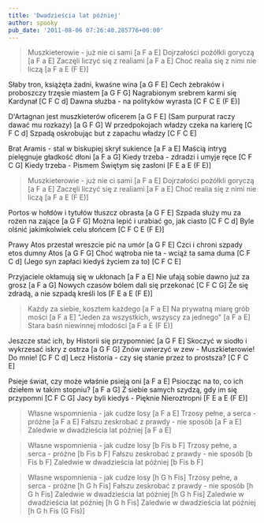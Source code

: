```yaml
---
title: 'Dwadzieścia lat później'
author: spooky
pub_date: '2011-08-06 07:26:40.285776+00:00'
---
```


>Muszkieterowie - już nie ci sami [a F a E]
>Dojrzałości pożółkli goryczą [a F a E]
>Zaczęli liczyć się z realiami [a F a E]
>Choć realia się z nimi nie liczą [a F a E (F E)]

Słaby tron, książęta żadni, kwaśne wina [a G F E]
Cech żebraków i proboszczy trzęsie miastem [a G F G]
Nagrabionym srebrem karmi się Kardynał [C F C d]
Dawna służba - na polityków wyrasta [C F C E (F E)]

D'Artagnan jest muszkieterów oficerem [a G F E]
(Sam purpurat raczy dawać mu rozkazy) [a G F G]
W przedpokojach władzy czeka na karierę [C F C d]
Szpadą oskrobując but z zapachu władzy [C F C E]

Brat Aramis - stal w biskupiej skrył sukience [a F a E]
Maścią intryg pielęgnuje gładkość dłoni [a F a G]
Kiedy trzeba - zdradzi i umyje ręce [C F C G]
Kiedy trzeba - Pismem Świętym się zasłoni [F E a E (F E)]

>Muszkieterowie - już nie ci sami [a F a E]
>Dojrzałości pożółkli goryczą [a F a E]
>Zaczęli liczyć się z realiami [a F a E]
>Choć realia się z nimi nie liczą [a F a E (F E)]

Portos w hołdów i tytułów tłuszcz obrasta [a G F E]
Szpada służy mu za rożen na zające [a G F G]
Można lepić i urabiać go, jak ciasto [C F C d]
Byle olśnić jakimkolwiek celu słońcem [C F C E (F E)]

Prawy Atos przestał wreszcie pić na umór [a G F E]
Czci i chroni szpady etos dumny Atos [a G F G]
Choć wątroba nie ta - wciąż ta sama duma [C F C d]
(Jego syn zapłaci kiedyś życiem za to) [C F C E]

Przyjaciele okłamują się w ukłonach [a F a E]
Nie ufają sobie dawno już za grosz [a F a G]
Nowych czasów bólem dali się przekonać [C F C G]
Że się zdradą, a nie szpadą kreśli los [F E a E (F E)]

>Każdy za siebie, kosztem każdego  [a F a E]
>Na prywatną miarę grób mości  [a F a E]
>"Jeden za wszystkich, wszyscy za jednego" [a F a E]
>Stara baśń niewinnej młodości [a F a E (F E)]

Jeszcze stać ich, by Historii się przypomnieć [a G F E]
Skoczyć w siodło i wykrzesać iskry z ostrza [a G F G]
Znów uwierzyć w zew - Muszkieterowie! Do mnie! [C F C d]
Lecz Historia - czy się stanie przez to prostsza? [C F C E]

Psieje świat, czy może właśnie psieją oni [a F a E]
Psiocząc na to, co ich dziełem w takim stopniu? [a F a G]
Z siebie samych szydzą, gdy im się przypomni [C F C G]
Jacy byli kiedyś - Pięknie Nieroztropni [F E a E (F E)]

>Własne wspomnienia - jak cudze losy [a F a E]
>Trzosy pełne, a serca - próżne [a F a E]
>Fałszu zeskrobać z prawdy - nie sposób [a F a E]
>Zaledwie w dwadzieścia lat później [a F a E]

>Własne wspomnienia - jak cudze losy [b Fis b F]
>Trzosy pełne, a serca - próżne [b Fis b F]
>Fałszu zeskrobać z prawdy - nie sposób [b Fis b F]
>Zaledwie w dwadzieścia lat później [b Fis b F]

>Własne wspomnienia - jak cudze losy [h G h Fis]
>Trzosy pełne, a serca - próżne [h G h Fis]
>Fałszu zeskrobać z prawdy - nie sposób [h G h Fis]
>Zaledwie w dwadzieścia lat później [h G h Fis]
>Zaledwie w dwadzieścia lat później [h G h Fis]
>Zaledwie w dwadzieścia lat później [h G h Fis (G Fis)]